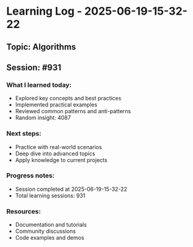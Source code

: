 # Learning Log - 2025-06-19-15-32-22

## Topic: Algorithms
## Session: #931

### What I learned today:
- Explored key concepts and best practices
- Implemented practical examples  
- Reviewed common patterns and anti-patterns
- Random insight: 4087

### Next steps:
- Practice with real-world scenarios
- Deep dive into advanced topics
- Apply knowledge to current projects

### Progress notes:
- Session completed at 2025-06-19-15-32-22
- Total learning sessions: 931

### Resources:
- Documentation and tutorials
- Community discussions
- Code examples and demos
